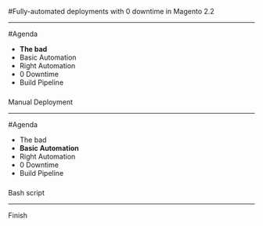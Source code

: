 #Fully-automated deployments with 0 downtime in Magento 2.2

---

#Agenda

* **The bad**
* Basic Automation
* Right Automation
* 0 Downtime
* Build Pipeline

###

Manual Deployment

---

#Agenda

* The bad
* **Basic Automation**
* Right Automation
* 0 Downtime
* Build Pipeline

###

Bash script

---

Finish

 